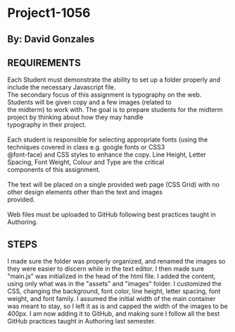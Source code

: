 # Project1-1056
## By: David Gonzales

## REQUIREMENTS
Each Student must demonstrate the ability to set up a folder properly and include the necessary Javascript file.<br>
The secondary focus of this assignment is typography on the web. Students will be given copy and a few images (related to<br>
the midterm) to work with. The goal is to prepare students for the midterm project by thinking about how they may handle<br>
typography in their project.<br><br>
Each student is responsible for selecting appropriate fonts (using the techniques covered in class e.g. google fonts or CSS3<br>
@font-face) and CSS styles to enhance the copy. Line Height, Letter Spacing, Font Weight, Colour and Type are the critical<br>
components of this assignment.<br><br>
The text will be placed on a single provided web page (CSS Grid) with no other design elements other than the text and images<br>
provided.<br><br>
Web files must be uploaded to GitHub following best practices taught in Authoring.

## STEPS

I made sure the folder was properly organized, and renamed the images so they were easier to discern while in the text editor.
I then made sure "main.js" was initialized in the head of the html file.
I added the content, using only what was in the "assets" and "images" folder.
I customized the CSS, changing the background, font color, line height, letter spacing, font weight, and font family.
I assumed the initial width of the main container was meant to stay, so I left it as is and capped the width of the images to be 400px.
I am now adding it to GitHub, and making sure I follow all the best GitHub practices taught in Authoring last semester.


 
